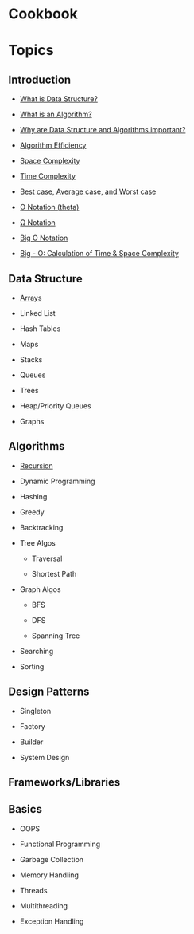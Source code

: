 # Cookbook

# Topics

## Introduction

- [What is Data Structure?](Introduction/README.md#what-is-data-structure)

- [What is an Algorithm?](Introduction/README.md#what-is-an-algorithm)

- [Why are Data Structure and Algorithms important?](Introduction/README.md#why-are-data-structure-and-algorithms-important)

- [Algorithm Efficiency](Introduction/README.md#algorithm-efficiency)

- [Space Complexity](Introduction/README.md#space-complexity)

- [Time Complexity](Introduction/README.md#time-complexity)

- [Best case, Average case, and Worst case](Introduction/README.md#best-case-average-case-and-worst-case)

- [Θ Notation (theta)](Introduction/README.md#θ-notation-theta)

- [Ω Notation](Introduction/README.md#ω-notation)

- [Big O Notation](Introduction/README.md#big-o-notation)

- [Big - O: Calculation of Time & Space Complexity](Introduction/README.md#big---o-calculation-of-time--space-complexity)

## Data Structure

- [Arrays](Data-Structure/Arrays/README.md)

- Linked List

- Hash Tables

- Maps

- Stacks

- Queues

- Trees

- Heap/Priority Queues

- Graphs

## Algorithms

- [Recursion](Algorithms/Recursion/README.md#recursion)

- Dynamic Programming

- Hashing

- Greedy

- Backtracking

- Tree Algos

    - Traversal

    - Shortest Path

- Graph Algos

    - BFS

    - DFS

    - Spanning Tree

- Searching

- Sorting

## Design Patterns

- Singleton

- Factory

- Builder

- System Design

## Frameworks/Libraries

## Basics

- OOPS

- Functional Programming

- Garbage Collection

- Memory Handling

- Threads

- Multithreading

- Exception Handling
